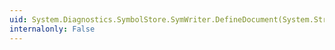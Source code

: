 ```yaml
---
uid: System.Diagnostics.SymbolStore.SymWriter.DefineDocument(System.String,System.Guid,System.Guid,System.Guid)
internalonly: False
---
```

